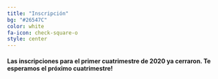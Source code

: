 ```yaml
---
title: "Inscripción"
bg: "#26547C"
color: white
fa-icon: check-square-o
style: center
---
```


#### Las inscripciones para el primer cuatrimestre de 2020 ya cerraron. Te esperamos el próximo cuatrimestre!
